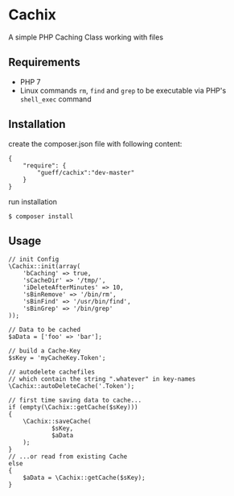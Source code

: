 # Cachix
A simple PHP Caching Class working with files

## Requirements
- PHP 7
- Linux commands `rm`, `find` and `grep` to be executable via PHP's `shell_exec` command

## Installation
create the composer.json file with following content:
~~~
{
    "require": {
        "gueff/cachix":"dev-master"
    }
}
~~~

run installation
~~~
$ composer install
~~~

## Usage

~~~
// init Config
\Cachix::init(array(
    'bCaching' => true,
	'sCacheDir' => '/tmp/',
	'iDeleteAfterMinutes' => 10,
	'sBinRemove' => '/bin/rm',
	'sBinFind' => '/usr/bin/find',
	'sBinGrep' => '/bin/grep'
));

// Data to be cached
$aData = ['foo' => 'bar'];

// build a Cache-Key
$sKey = 'myCacheKey.Token';

// autodelete cachefiles
// which contain the string ".whatever" in key-names
\Cachix::autoDeleteCache('.Token');

// first time saving data to cache...
if (empty(\Cachix::getCache($sKey)))
{
    \Cachix::saveCache(
        	$sKey,
        	$aData
	);
}
// ...or read from existing Cache
else
{
    $aData = \Cachix::getCache($sKey);
}
~~~